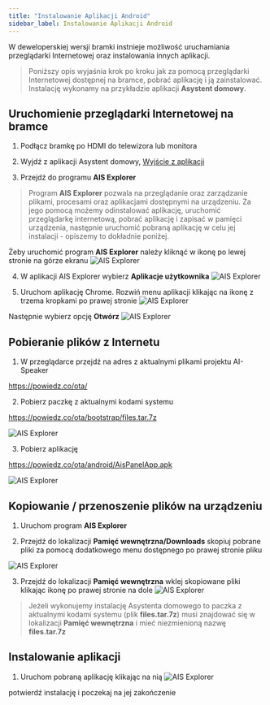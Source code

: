 ```yaml
---
title: "Instalowanie Aplikacji Android"
sidebar_label: Instalowanie Aplikacji Android
---
```


W deweloperskiej wersji bramki instnieje możliwość uruchamiania przeglądarki Internetowej oraz instalowania innych aplikacji.

> Poniższy opis wyjaśnia krok po kroku jak za pomocą przeglądarki Internetowej dostępnej na bramce, pobrać aplikację i ją zainstalować.
Instalację wykonamy na przykładzie aplikacji **Asystent domowy**.


## Uruchomienie przeglądarki Internetowej na bramce

1. Podłącz bramkę po HDMI do telewizora lub monitora

2. Wyjdź z aplikacji Asystent domowy,
[Wyjście z aplikacji](/AIS-docs/docs/en/ais_bramka_settings.html#ustawienia-aplikacji-asystent-domowy)

3. Przejdź do programu **AIS Explorer**

> Program **AIS Explorer** pozwala na przeglądanie oraz zarządzanie plikami, procesami oraz aplikacjami dostępnymi na urządzeniu. Za jego pomocą możemy odinstalować aplikację, uruchomić przeglądarkę internetową, pobrać aplikację i zapisać w pamięci urządzenia, następnie uruchomić pobraną aplikację w celu jej instalacji - opiszemy to dokładnie poniżej.  

Żeby uruchomić program **AIS Explorer** należy kliknąć w ikonę po lewej stronie na górze ekranu
![AIS Explorer](/AIS-docs/img/en/bramka/other_programs_1.png)

4. W aplikacji AIS Explorer wybierz **Aplikacje użytkownika**
![AIS Explorer](/AIS-docs/img/en/bramka/other_programs_2.png)

5. Uruchom aplikację Chrome.
Rozwiń menu aplikacji klikając na ikonę z trzema kropkami po prawej stronie
![AIS Explorer](/AIS-docs/img/en/bramka/other_programs_3.png)

Następnie wybierz opcję **Otwórz**
![AIS Explorer](/AIS-docs/img/en/bramka/other_programs_4.png)


## Pobieranie plików z Internetu

1. W przeglądarce przejdź na adres z aktualnymi plikami projektu AI-Speaker

https://powiedz.co/ota/

2. Pobierz paczkę z aktualnymi kodami systemu

https://powiedz.co/ota/bootstrap/files.tar.7z

![AIS Explorer](/AIS-docs/img/en/bramka/other_programs_5.png)

3. Pobierz aplikację

https://powiedz.co/ota/android/AisPanelApp.apk

![AIS Explorer](/AIS-docs/img/en/bramka/other_programs_6.png)

## Kopiowanie / przenoszenie plików na urządzeniu

1. Uruchom program **AIS Explorer**

2. Przejdź do lokalizacji **Pamięć wewnętrzna/Downloads**
skopiuj pobrane pliki za pomocą dodatkowego menu dostępnego po prawej stronie pliku

![AIS Explorer](/AIS-docs/img/en/bramka/other_programs_7.png)

3. Przejdź do lokalizacji **Pamięć wewnętrzna**
wklej skopiowane pliki klikając ikonę po prawej stronie na dole
![AIS Explorer](/AIS-docs/img/en/bramka/other_programs_8.png)

> Jeżeli wykonujemy instalację Asystenta domowego to paczka z aktualnymi kodami systemu (plik **files.tar.7z**) musi znajdować się w lokalizacji  **Pamięć wewnętrzna** i mieć niezmienioną nazwę **files.tar.7z**


## Instalowanie aplikacji

1. Uruchom pobraną aplikację klikając na nią
![AIS Explorer](/AIS-docs/img/en/bramka/other_programs_9.png)

 potwierdź instalację i poczekaj na jej zakończenie
